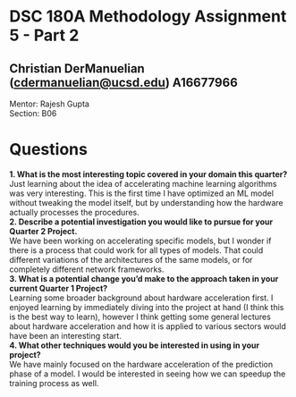 # DSC 180A Methodology Assignment 5 - Part 2
## Christian DerManuelian (cdermanuelian@ucsd.edu) A16677966

Mentor: Rajesh Gupta\
Section: B06



# Questions
**1.  What is the most interesting topic covered in your domain this quarter?**
Just learning about the idea of accelerating machine learning algorithms was very interesting. This is the first time I have optimized an ML model without tweaking the model itself, but by understanding how the hardware actually processes the procedures.\
**2.  Describe a potential investigation you would like to pursue for your Quarter 2 Project.**\
We have been working on accelerating specific models, but I wonder if there is a process that could work for all types of models. That could different variations of the architectures of the same models, or for completely different network frameworks.\
**3.  What is a potential change you’d make to the approach taken in your current Quarter 1 Project?**\
Learning some broader background about hardware acceleration first. I enjoyed learning by immediately diving into the project at hand (I think this is the best way to learn), however I think getting some general lectures about hardware acceleration and how it is applied to various sectors would have been an interesting start.\
**4.  What other techniques would you be interested in using in your project?**\
We have mainly focused on the hardware acceleration of the prediction phase of a model. I would be interested in seeing how we can speedup the training process as well.
